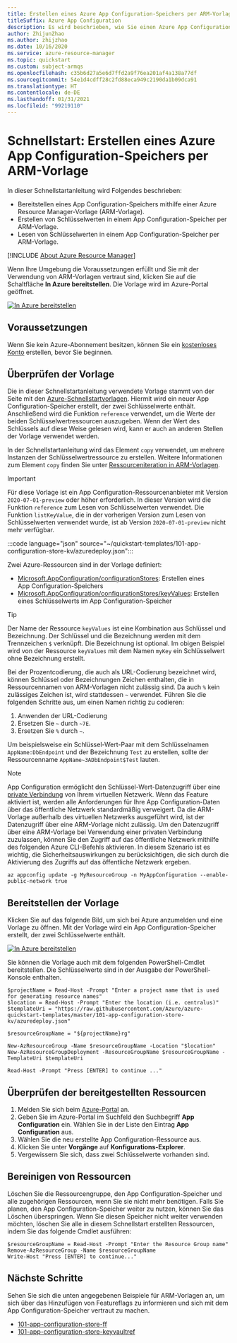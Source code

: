 ```yaml
---
title: Erstellen eines Azure App Configuration-Speichers per ARM-Vorlage (Azure Resource Manager)
titleSuffix: Azure App Configuration
description: Es wird beschrieben, wie Sie einen Azure App Configuration-Speicher per ARM-Vorlage (Azure Resource Manager) erstellen.
author: ZhijunZhao
ms.author: zhijzhao
ms.date: 10/16/2020
ms.service: azure-resource-manager
ms.topic: quickstart
ms.custom: subject-armqs
ms.openlocfilehash: c35b6d27a5e6d7ffd2a9f76ea201af4a138a77df
ms.sourcegitcommit: 54e1d4cdff28c2fd88eca949c2190da1b09dca91
ms.translationtype: HT
ms.contentlocale: de-DE
ms.lasthandoff: 01/31/2021
ms.locfileid: "99219110"
---
```

# <a name="quickstart-create-an-azure-app-configuration-store-by-using-an-arm-template"></a>Schnellstart: Erstellen eines Azure App Configuration-Speichers per ARM-Vorlage

In dieser Schnellstartanleitung wird Folgendes beschrieben:

- Bereitstellen eines App Configuration-Speichers mithilfe einer Azure Resource Manager-Vorlage (ARM-Vorlage).
- Erstellen von Schlüsselwerten in einem App Configuration-Speicher per ARM-Vorlage.
- Lesen von Schlüsselwerten in einem App Configuration-Speicher per ARM-Vorlage.

[!INCLUDE [About Azure Resource Manager](../../includes/resource-manager-quickstart-introduction.md)]

Wenn Ihre Umgebung die Voraussetzungen erfüllt und Sie mit der Verwendung von ARM-Vorlagen vertraut sind, klicken Sie auf die Schaltfläche **In Azure bereitstellen**. Die Vorlage wird im Azure-Portal geöffnet.

[![In Azure bereitstellen](../media/template-deployments/deploy-to-azure.svg)](https://portal.azure.com/#create/Microsoft.Template/uri/https%3A%2F%2Fraw.githubusercontent.com%2FAzure%2Fazure-quickstart-templates%2Fmaster%2F101-app-configuration-store-kv%2Fazuredeploy.json)

## <a name="prerequisites"></a>Voraussetzungen

Wenn Sie kein Azure-Abonnement besitzen, können Sie ein [kostenloses Konto](https://azure.microsoft.com/free/?WT.mc_id=A261C142F) erstellen, bevor Sie beginnen.

## <a name="review-the-template"></a>Überprüfen der Vorlage

Die in dieser Schnellstartanleitung verwendete Vorlage stammt von der Seite mit den [Azure-Schnellstartvorlagen](https://azure.microsoft.com/resources/templates/101-app-configuration-store-kv/). Hiermit wird ein neuer App Configuration-Speicher erstellt, der zwei Schlüsselwerte enthält. Anschließend wird die Funktion `reference` verwendet, um die Werte der beiden Schlüsselwertressourcen auszugeben. Wenn der Wert des Schlüssels auf diese Weise gelesen wird, kann er auch an anderen Stellen der Vorlage verwendet werden.

In der Schnellstartanleitung wird das Element `copy` verwendet, um mehrere Instanzen der Schlüsselwertressource zu erstellen. Weitere Informationen zum Element `copy` finden Sie unter [Ressourceniteration in ARM-Vorlagen](../azure-resource-manager/templates/copy-resources.md).

> [!IMPORTANT]
> Für diese Vorlage ist ein App Configuration-Ressourcenanbieter mit Version `2020-07-01-preview` oder höher erforderlich. In dieser Version wird die Funktion `reference` zum Lesen von Schlüsselwerten verwendet. Die Funktion `listKeyValue`, die in der vorherigen Version zum Lesen von Schlüsselwerten verwendet wurde, ist ab Version `2020-07-01-preview` nicht mehr verfügbar.

:::code language="json" source="~/quickstart-templates/101-app-configuration-store-kv/azuredeploy.json":::

Zwei Azure-Ressourcen sind in der Vorlage definiert:

- [Microsoft.AppConfiguration/configurationStores](/azure/templates/microsoft.appconfiguration/2020-07-01-preview/configurationstores): Erstellen eines App Configuration-Speichers
- [Microsoft.AppConfiguration/configurationStores/keyValues](/azure/templates/microsoft.appconfiguration/2020-07-01-preview/configurationstores/keyvalues): Erstellen eines Schlüsselwerts im App Configuration-Speicher

> [!TIP]
> Der Name der Ressource `keyValues` ist eine Kombination aus Schlüssel und Bezeichnung. Der Schlüssel und die Bezeichnung werden mit dem Trennzeichen `$` verknüpft. Die Bezeichnung ist optional. Im obigen Beispiel wird von der Ressource `keyValues` mit dem Namen `myKey` ein Schlüsselwert ohne Bezeichnung erstellt.
>
> Bei der Prozentcodierung, die auch als URL-Codierung bezeichnet wird, können Schlüssel oder Bezeichnungen Zeichen enthalten, die in Ressourcennamen von ARM-Vorlagen nicht zulässig sind. Da auch `%` kein zulässiges Zeichen ist, wird stattdessen `~` verwendet. Führen Sie die folgenden Schritte aus, um einen Namen richtig zu codieren:
>
> 1. Anwenden der URL-Codierung
> 2. Ersetzen Sie `~` durch `~7E`.
> 3. Ersetzen Sie `%` durch `~`.
>
> Um beispielsweise ein Schlüssel-Wert-Paar mit dem Schlüsselnamen `AppName:DbEndpoint` und der Bezeichnung `Test` zu erstellen, sollte der Ressourcenname `AppName~3ADbEndpoint$Test` lauten.

> [!NOTE]
> App Configuration ermöglicht den Schlüssel-Wert-Datenzugriff über eine [private Verbindung](concept-private-endpoint.md) von Ihrem virtuellen Netzwerk. Wenn das Feature aktiviert ist, werden alle Anforderungen für Ihre App Configuration-Daten über das öffentliche Netzwerk standardmäßig verweigert. Da die ARM-Vorlage außerhalb des virtuellen Netzwerks ausgeführt wird, ist der Datenzugriff über eine ARM-Vorlage nicht zulässig. Um den Datenzugriff über eine ARM-Vorlage bei Verwendung einer privaten Verbindung zuzulassen, können Sie den Zugriff auf das öffentliche Netzwerk mithilfe des folgenden Azure CLI-Befehls aktivieren. In diesem Szenario ist es wichtig, die Sicherheitsauswirkungen zu berücksichtigen, die sich durch die Aktivierung des Zugriffs auf das öffentliche Netzwerk ergeben.
>
> ```azurecli-interactive
> az appconfig update -g MyResourceGroup -n MyAppConfiguration --enable-public-network true
> ```

## <a name="deploy-the-template"></a>Bereitstellen der Vorlage

Klicken Sie auf das folgende Bild, um sich bei Azure anzumelden und eine Vorlage zu öffnen. Mit der Vorlage wird ein App Configuration-Speicher erstellt, der zwei Schlüsselwerte enthält.

[![In Azure bereitstellen](../media/template-deployments/deploy-to-azure.svg)](https://portal.azure.com/#create/Microsoft.Template/uri/https%3A%2F%2Fraw.githubusercontent.com%2FAzure%2Fazure-quickstart-templates%2Fmaster%2F101-app-configuration-store-kv%2Fazuredeploy.json)

Sie können die Vorlage auch mit dem folgenden PowerShell-Cmdlet bereitstellen. Die Schlüsselwerte sind in der Ausgabe der PowerShell-Konsole enthalten.

```azurepowershell-interactive
$projectName = Read-Host -Prompt "Enter a project name that is used for generating resource names"
$location = Read-Host -Prompt "Enter the location (i.e. centralus)"
$templateUri = "https://raw.githubusercontent.com/Azure/azure-quickstart-templates/master/101-app-configuration-store-kv/azuredeploy.json"

$resourceGroupName = "${projectName}rg"

New-AzResourceGroup -Name $resourceGroupName -Location "$location"
New-AzResourceGroupDeployment -ResourceGroupName $resourceGroupName -TemplateUri $templateUri

Read-Host -Prompt "Press [ENTER] to continue ..."
```

## <a name="review-deployed-resources"></a>Überprüfen der bereitgestellten Ressourcen

1. Melden Sie sich beim [Azure-Portal](https://portal.azure.com) an.
1. Geben Sie im Azure-Portal im Suchfeld den Suchbegriff **App Configuration** ein. Wählen Sie in der Liste den Eintrag **App Configuration** aus.
1. Wählen Sie die neu erstellte App Configuration-Ressource aus.
1. Klicken Sie unter **Vorgänge** auf **Konfigurations-Explorer**.
1. Vergewissern Sie sich, dass zwei Schlüsselwerte vorhanden sind.

## <a name="clean-up-resources"></a>Bereinigen von Ressourcen

Löschen Sie die Ressourcengruppe, den App Configuration-Speicher und alle zugehörigen Ressourcen, wenn Sie sie nicht mehr benötigen. Falls Sie planen, den App Configuration-Speicher weiter zu nutzen, können Sie das Löschen überspringen. Wenn Sie diesen Speicher nicht weiter verwenden möchten, löschen Sie alle in diesem Schnellstart erstellten Ressourcen, indem Sie das folgende Cmdlet ausführen:

```azurepowershell-interactive
$resourceGroupName = Read-Host -Prompt "Enter the Resource Group name"
Remove-AzResourceGroup -Name $resourceGroupName
Write-Host "Press [ENTER] to continue..."
```

## <a name="next-steps"></a>Nächste Schritte

Sehen Sie sich die unten angegebenen Beispiele für ARM-Vorlagen an, um sich über das Hinzufügen von Featureflags zu informieren und sich mit dem App Configuration-Speicher vertraut zu machen.

- [101-app-configuration-store-ff](https://github.com/Azure/azure-quickstart-templates/tree/master/101-app-configuration-store-ff)
- [101-app-configuration-store-keyvaultref](https://github.com/Azure/azure-quickstart-templates/tree/master/101-app-configuration-store-keyvaultref)